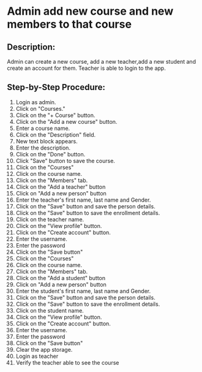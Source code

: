 # Admin add new course and new members to that course

## Description:

Admin can create a new course, add a new teacher,add a new student and create an account for them. Teacher is
able to login to the app.

## Step-by-Step Procedure:

1. Login as admin.
2. Click on "Courses."
3. Click on the "+ Course" button.
4. Click on the "Add a new course" button.
5. Enter a course name.
6. Click on the "Description" field.
7. New text block appears.
8. Enter the description.
9. Click on the "Done" button.
10. Click "Save" button to save the course.
11. Click on the "Courses"
12. Click on the course name.
13. Click on the "Members" tab.
14. Click on the "Add a teacher" button
15. Click on "Add a new person" button
16. Enter the teacher's first name, last name and Gender.
17. Click on the "Save" button and save the person details.
18. Click on the "Save" button to save the enrollment details.
19. Click on the teacher name.
20. Click on the "View profile" button.
21. Click on the "Create account" button.
22. Enter the username.
23. Enter the password
24. Click on the "Save button"
25. Click on the "Courses"
26. Click on the course name. 
27. Click on the "Members" tab. 
28. Click on the "Add a student" button 
29. Click on "Add a new person" button 
30. Enter the student's first name, last name and Gender. 
31. Click on the "Save" button and save the person details. 
32. Click on the "Save" button to save the enrollment details. 
33. Click on the student name. 
34. Click on the "View profile" button. 
35. Click on the "Create account" button. 
36. Enter the username. 
37. Enter the password 
38. Click on the "Save button"
39. Clear the app storage.
40. Login as teacher
41. Verify the teacher able to see the course